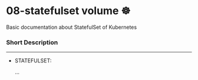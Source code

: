 # 08-statefulset volume ☸
Basic documentation about StatefulSet of Kubernetes

### Short Description
-----------------
* STATEFULSET:

  ...

  
  


